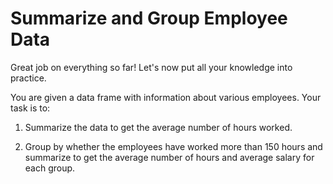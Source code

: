 # Summarize and Group Employee Data

Great job on everything so far! Let's now put all your knowledge into practice.

You are given a data frame with information about various employees. Your task is to:

1. Summarize the data to get the average number of hours worked.

2. Group by whether the employees have worked more than 150 hours and summarize to get the average number of hours and average salary for each group.